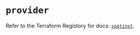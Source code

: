 # `provider`

Refer to the Terraform Registory for docs: [`spotinst`](https://registry.terraform.io/providers/spotinst/spotinst/1.158.0/docs).
